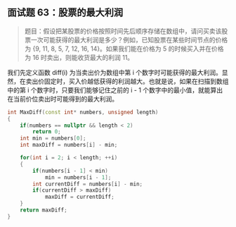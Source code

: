 ## 面试题 63：股票的最大利润

> 题目：假设把某股票的价格按照时间先后顺序存储在数组中，请问买卖该股票一次可能获得的最大利润是多少？例如，已知股票在某些时间节点的价格为 {9, 11, 8, 5, 7, 12, 16, 14}。如果我们能在价格为 5 的时候买入并在价格为 16 时卖出，则能收货最大的利润 11。

我们先定义函数 diff(i) 为当卖出价为数组中第 i 个数字时可能获得的最大利润。显然，在卖出价固定时，买入价越低获得的利润越大。也就是说，如果在扫描到数组中的第 i 个数字时，只要我们能够记住之前的 i - 1 个数字中的最小值，就能算出在当前价位卖出时可能得到的最大利润。

```cpp
int MaxDiff(const int* numbers, unsigned length)
{
    if(numbers == nullptr && length < 2)
        return 0;
    int min = numbers[0];
    int maxDiff = numbers[i] - min;

    for(int i = 2; i < length; ++i)
    {
        if(numbers[i - 1] < min)
            min = numbers[i - 1];
        int currentDiff = numbers[i] - min;
        if(currentDiff > maxDiff)
            maxDiff = currentDiff;
    }
    return maxDiff;
}
```